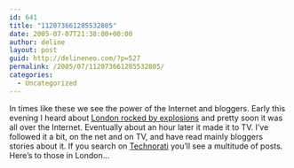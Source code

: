```yaml
---
id: 641
title: "112073661285532805"
date: 2005-07-07T21:38:00+00:00
author: deline
layout: post
guid: http://delineneo.com/?p=527
permalink: /2005/07/112073661285532805/
categories:
  - Uncategorized
---
```

In times like these we see the power of the Internet and bloggers. Early this evening I heard about [London rocked by explosions](http://www.cnn.com/2005/WORLD/europe/07/07/london.tube/index.html) and pretty soon it was all over the Internet. Eventually about an hour later it made it to TV. I&#8217;ve followed it a bit, on the net and on TV, and have read mainly bloggers stories about it. If you search on [Technorati](http://www.technorati.com/) you&#8217;ll see a multitude of posts. Here&#8217;s to those in London&#8230;